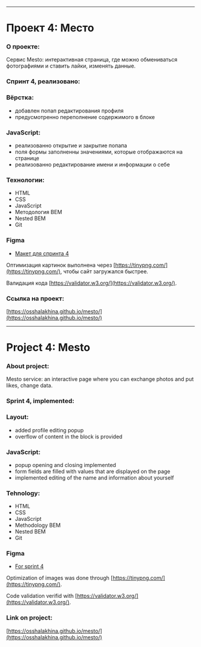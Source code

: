 ------
# Проект 4: Место

### О проекте:

Сервис Mesto: интерактивная страница, где можно обмениваться фотографиями и ставить лайки, изменять данные.

### Спринт 4, реализовано:

### Вёрстка:
* добавлен попап редактирования профиля
* предусмотренно переполнение содержимого в блоке

### JavaScript:
* реализованно открытие и закрытие попапа
* поля формы заполненны значениями, которые отображаются на странице
* реализованно редактирование имени и информации о себе

### Технологии: 

* HTML
* CSS
* JavaScript
* Методология BEM
* Nested BEM
* Git

### Figma

* [Макет для спринта 4](https://www.figma.com/file/2cn9N9jSkmxD84oJik7xL7/JavaScript.-Sprint-4?node-id=0%3A1)

Оптимизация картинок выполнена через [https://tinypng.com/](https://tinypng.com/), чтобы сайт загружался быстрее.

Валидация кода [https://validator.w3.org/](https://validator.w3.org/).

### Ссылка на проект: 

[https://osshalakhina.github.io/mesto/](https://osshalakhina.github.io/mesto/)

------
# Project 4: Mesto

### About project:

Mesto service: an interactive page where you can exchange photos and put likes, change data.

### Sprint 4, implemented:

### Layout:
* added profile editing popup
* overflow of content in the block is provided

### JavaScript:
* popup opening and closing implemented
* form fields are filled with values that are displayed on the page
* implemented editing of the name and information about yourself

### Tehnology: 

* HTML
* CSS
* JavaScript
* Methodology BEM
* Nested BEM
* Git

### Figma

* [For sprint 4](https://www.figma.com/file/2cn9N9jSkmxD84oJik7xL7/JavaScript.-Sprint-4?node-id=0%3A1)

Optimization of images was done through [https://tinypng.com/](https://tinypng.com/).

Code validation verifid with [https://validator.w3.org/](https://validator.w3.org/).

### Link on project: 

[https://osshalakhina.github.io/mesto/](https://osshalakhina.github.io/mesto/)




